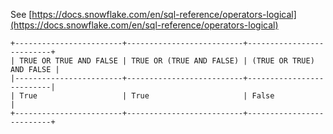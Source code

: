See [https://docs.snowflake.com/en/sql-reference/operators-logical](https://docs.snowflake.com/en/sql-reference/operators-logical)
```
+------------------------+--------------------------+--------------------------+
| TRUE OR TRUE AND FALSE | TRUE OR (TRUE AND FALSE) | (TRUE OR TRUE) AND FALSE |
|------------------------+--------------------------+--------------------------|
| True                   | True                     | False                    |
+------------------------+--------------------------+--------------------------+
```
